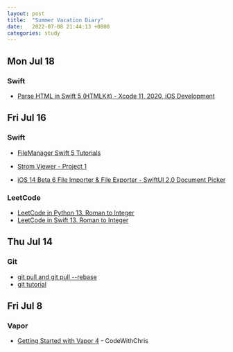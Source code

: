 ```yaml
---
layout: post
title:  "Summer Vacation Diary"
date:   2022-07-08 21:44:13 +0800
categories: study
---
```


## Mon Jul 18

### Swift

* [Parse HTML in Swift 5 (HTMLKit) - Xcode 11, 2020, iOS Development](https://www.youtube.com/watch?v=biG7RnRR9Pg)

## Fri Jul 16

### Swift

* [FileManager Swift 5 Tutorials](https://www.youtube.com/watch?v=pUAcMruIBGg)

* [Strom Viewer - Project 1](https://www.hackingwithswift.com/100/18)

* [iOS 14 Beta 6 File Importer & File Exporter - SwiftUI 2.0 Document Picker
](https://www.youtube.com/watch?v=tnOVnwbkAA0)

### LeetCode

* [LeetCode in Python 13. Roman to Integer](https://www.bilibili.com/video/BV1Jb411i7ue?share_source=copy_web&vd_source=bf4952280cde801b178268abc99a7047)
* [LeetCode in Swift 13. Roman to Integer](https://github.com/ecmadao/algorithms/blob/master/leetcode/Swift/No13.roman-to-integer.swift)

## Thu Jul 14 

### Git

* [git pull and git pull --rebase](https://www.cnblogs.com/kevingrace/p/5896706.html)
* [git tutorial](https://www.liaoxuefeng.com/wiki/896043488029600/897271968352576)

## Fri Jul 8

### Vapor

* [Getting Started with Vapor 4](https://youtu.be/CD283bLteP0) - CodeWithChris